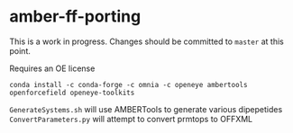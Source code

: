 # amber-ff-porting

This is a work in progress. Changes should be committed to `master` at this point.

Requires an OE license

`conda install -c conda-forge -c omnia -c openeye ambertools openforcefield openeye-toolkits`

`GenerateSystems.sh` will use AMBERTools to generate various dipepetides
`ConvertParameters.py` will attempt to convert prmtops to OFFXML
